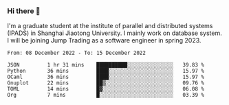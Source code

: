 ### Hi there 👋

I'm a graduate student at the institute of parallel and distributed systems (IPADS) in Shanghai Jiaotong University. I mainly work on database system. I will be joining Jump Trading as a software engineer in spring 2023.

<!--START_SECTION:waka-->

```text
From: 08 December 2022 - To: 15 December 2022

JSON         1 hr 31 mins    ██████████░░░░░░░░░░░░░░░   39.83 %
Python       36 mins         ████░░░░░░░░░░░░░░░░░░░░░   15.97 %
OCaml        36 mins         ████░░░░░░░░░░░░░░░░░░░░░   15.97 %
Gnuplot      22 mins         ██▒░░░░░░░░░░░░░░░░░░░░░░   09.76 %
TOML         14 mins         █▓░░░░░░░░░░░░░░░░░░░░░░░   06.08 %
Org          7 mins          █░░░░░░░░░░░░░░░░░░░░░░░░   03.39 %
```

<!--END_SECTION:waka-->

<!--
**yqmmm/yqmmm** is a ✨ _special_ ✨ repository because its `README.md` (this file) appears on your GitHub profile.

Here are some ideas to get you started:

- 🔭 I’m currently working on ...
- 🌱 I’m currently learning ...
- 👯 I’m looking to collaborate on ...
- 🤔 I’m looking for help with ...
- 💬 Ask me about ...
- 📫 How to reach me: ...
- 😄 Pronouns: ...
- ⚡ Fun fact: ...
-->
